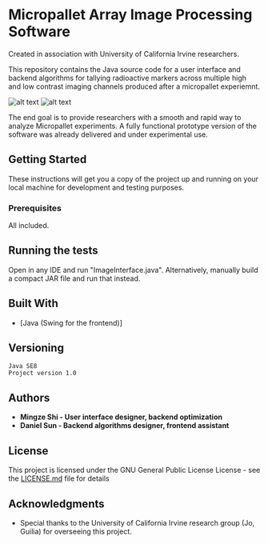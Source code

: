
# Micropallet Array Image Processing Software
Created in association with University of California Irvine researchers.

This repository contains the Java source code for a user interface and backend algorithms for tallying radioactive markers across multiple high and low contrast imaging channels produced after a micropallet experiemnt.

![alt text](https://image.ibb.co/jNTvGe/Screen_Shot_2018_09_17_at_10_52_32_PM.png)
![alt text](https://image.ibb.co/hJEhUz/Screen_Shot_2018_09_17_at_10_51_59_PM.png)

The end goal is to provide researchers with a smooth and rapid way to analyze Micropallet experiments. A fully functional prototype version of the software was already delivered and under experimental use.

## Getting Started

These instructions will get you a copy of the project up and running on your local machine for development and testing purposes.

### Prerequisites
All included.

## Running the tests
Open in any IDE and run "ImageInterface.java". Alternatively, manually build a compact JAR file and run that instead.

## Built With

* [Java (Swing for the frontend)]

## Versioning

```
Java SE8
Project version 1.0
```

## Authors

* **Mingze Shi - User interface designer, backend optimization** 
* **Daniel Sun - Backend algorithms designer, frontend assistant** 

## License

This project is licensed under the GNU General Public License License - see the [LICENSE.md](LICENSE.md) file for details

## Acknowledgments

* Special thanks to the University of California Irvine research group (Jo, Guilia) for overseeing this project.
